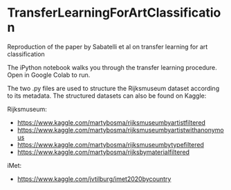 # TransferLearningForArtClassification
Reproduction of the paper by Sabatelli et al on transfer learning for art classification

The iPython notebook walks you through the transfer learning procedure. Open in Google Colab to run. 

The two .py files are used to structure the Rijksmuseum dataset according to its metadata. The structured datasets can also be found on Kaggle: 

Rijksmuseum:
- https://www.kaggle.com/martybosma/rijksmuseumbyartistfiltered
- https://www.kaggle.com/martybosma/rijksmuseumbyartistwithanonymous
- https://www.kaggle.com/martybosma/rijksmuseumbytypefiltered
- https://www.kaggle.com/martybosma/rijksbymaterialfiltered

iMet:
- https://www.kaggle.com/jvtilburg/imet2020bycountry
